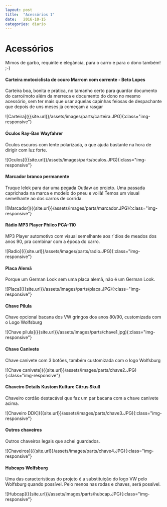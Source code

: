 ```yaml
---
layout: post
title:  "Acessórios 1"
date:   2016-10-15
categories: diario
---
```


<h1>Acess&oacute;rios</h1>

<p>Mimos de garbo, requinte e elegância, para o carro e para o dono também! ;-) </p>
<!--more-->


<h4>Carteira motociclista de couro Marrom com corrente - Beto Lopes</h4>
<p> Carteira boa, bonita e prática, no tamanho certo para guardar documento do carro/moto além da merreca e documento do dono no mesmo acess&oacute;rio, sem ter mais que usar aquelas capinhas feiosas de despachante que depois de uns meses já começam a rasgar</p>
![Carteira]({{site.url}}/assets/images/parts/carteira.JPG){:class="img-responsive"}

<h4>Óculos Ray-Ban Wayfahrer</h4>
<p> Óculos escuros com lente polarizada, o que ajuda bastante na hora de dirigir com luz forte.</p>
![Oculos]({{site.url}}/assets/images/parts/oculos.JPG){:class="img-responsive"}

<h4>Marcador branco permanente</h4>
<p>Truque lelek para dar uma pegada Outlaw ao projeto. Uma passada caprichada na marca e modelo do pneu e voil&agrave;! Temos um visual semelhante ao dos carros de corrida.</p>
![Marcador]({{site.url}}/assets/images/parts/marcador.JPG){:class="img-responsive"}

<h4>Rádio MP3 Player Philco PCA-110</h4>
<p> MP3 Player automotivo com visual semelhante aos r&acute;dios de meados dos anos 90, pra combinar com a &eacute;poca do carro.</p>
![Radio]({{site.url}}/assets/images/parts/radio.JPG){:class="img-responsive"}

<h4>Placa Alem&atilde;</h4>
<p> Porque um German Look sem uma placa alem&atilde, n&atilde;o &eacute; um German Look. </p>
![Placa]({{site.url}}/assets/images/parts/placa.JPG){:class="img-responsive"}

<h4>Chave P&iacute;lula</h4>
<p>Chave opcional bacana dos VW gringos dos anos 80/90, customizada com o Logo Wolfsburg</p>
![Chave pilula]({{site.url}}/assets/images/parts/chave1.jpg){:class="img-responsive"}

<h4>Chave Canivete</h4>
<p>Chave canivete com 3 botões, tamb&eacute;m customizada com o logo Wolfsburg</p>
![Chave canivete]({{site.url}}/assets/images/parts/chave2.JPG){:class="img-responsive"}

<h4>Chaveiro Details Kustom Kulture Citrus Skull</h4>
<p>Chaveiro cord&atilde;o destac&aacute;vel que faz um par bacana com a chave canivete acima.</p>
![Chaveiro DDK]({{site.url}}/assets/images/parts/chave3.JPG){:class="img-responsive"}

<h4>Outros chaveiros</h4>
<p>Outros chaveiros legais que achei guardados.</p>
![Chaveiros]({{site.url}}/assets/images/parts/chave4.JPG){:class="img-responsive"}

<h4>Hubcaps Wolfsburg</h4>
<p>Uma das caracter&iacute;sticas do projeto &eacute; a substitui&ccedil;&atilde;o do logo VW pelo Wolfsburg quando poss&iacute;vel. Pelo menos nas rodas e chaves, será poss&iacute;vel. </p>
![Hubcap]({{site.url}}/assets/images/parts/hubcap.JPG){:class="img-responsive"}
